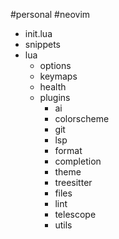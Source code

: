 #personal #neovim 

- init.lua
- snippets
- lua
	- options
	- keymaps
	- health
	- plugins
		- ai
		- colorscheme
		- git
		- lsp
		- format
		- completion
		- theme
		- treesitter
		- files
		- lint
		- telescope
		- utils
